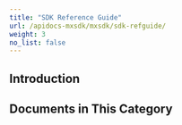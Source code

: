 ```yaml
---
title: "SDK Reference Guide"
url: /apidocs-mxsdk/mxsdk/sdk-refguide/
weight: 3
no_list: false
---
```


## Introduction

## Documents in This Category
